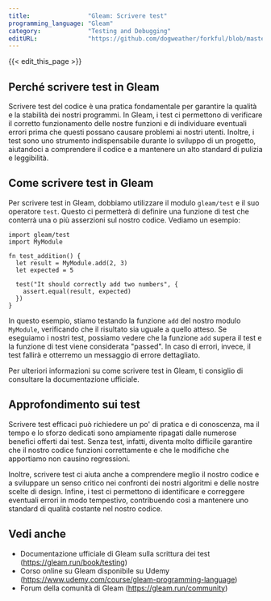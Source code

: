 ```yaml
---
title:                "Gleam: Scrivere test"
programming_language: "Gleam"
category:             "Testing and Debugging"
editURL:              "https://github.com/dogweather/forkful/blob/master/content/it/gleam/writing-tests.md"
---
```


{{< edit_this_page >}}

## Perché scrivere test in Gleam

Scrivere test del codice è una pratica fondamentale per garantire la qualità e la stabilità dei nostri programmi. In Gleam, i test ci permettono di verificare il corretto funzionamento delle nostre funzioni e di individuare eventuali errori prima che questi possano causare problemi ai nostri utenti. Inoltre, i test sono uno strumento indispensabile durante lo sviluppo di un progetto, aiutandoci a comprendere il codice e a mantenere un alto standard di pulizia e leggibilità.

## Come scrivere test in Gleam

Per scrivere test in Gleam, dobbiamo utilizzare il modulo `gleam/test` e il suo operatore `test`. Questo ci permetterà di definire una funzione di test che conterrà una o più asserzioni sul nostro codice. Vediamo un esempio:

```Gleam
import gleam/test
import MyModule

fn test_addition() {
  let result = MyModule.add(2, 3)
  let expected = 5

  test("It should correctly add two numbers", {
    assert.equal(result, expected)
  })
}
```

In questo esempio, stiamo testando la funzione `add` del nostro modulo `MyModule`, verificando che il risultato sia uguale a quello atteso. Se eseguiamo i nostri test, possiamo vedere che la funzione `add` supera il test e la funzione di test viene considerata "passed". In caso di errori, invece, il test fallirà e otterremo un messaggio di errore dettagliato.

Per ulteriori informazioni su come scrivere test in Gleam, ti consiglio di consultare la documentazione ufficiale.

## Approfondimento sui test

Scrivere test efficaci può richiedere un po' di pratica e di conoscenza, ma il tempo e lo sforzo dedicati sono ampiamente ripagati dalle numerose benefici offerti dai test. Senza test, infatti, diventa molto difficile garantire che il nostro codice funzioni correttamente e che le modifiche che apportiamo non causino regressioni.

Inoltre, scrivere test ci aiuta anche a comprendere meglio il nostro codice e a sviluppare un senso critico nei confronti dei nostri algoritmi e delle nostre scelte di design. Infine, i test ci permettono di identificare e correggere eventuali errori in modo tempestivo, contribuendo così a mantenere uno standard di qualità costante nel nostro codice.

## Vedi anche

- Documentazione ufficiale di Gleam sulla scrittura dei test (https://gleam.run/book/testing)
- Corso online su Gleam disponibile su Udemy (https://www.udemy.com/course/gleam-programming-language)
- Forum della comunità di Gleam (https://gleam.run/community)
